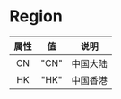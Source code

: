 # Region

|         属性         |          值           |     说明     |
| :------------------: | :---------------------: | :----------: |
| CN  | "CN" | 中国大陆  |
| HK  | "HK" | 中国香港  |

